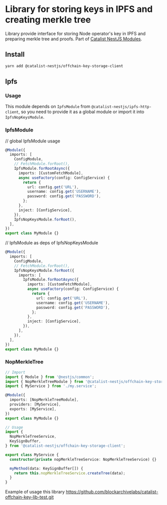 # Library for storing keys in IPFS and creating merkle tree

Library provide interface for storing Node operator's key in IPFS and preparing merkle tree and proofs.
Part of [Catalist NestJS Modules](https://github.com/blockarchivelabs/catalist-nestjs-modules/#readme).

## Install

```bash
yarn add @catalist-nestjs/offchain-key-storage-client
```

## Ipfs

### Usage

This module depends on `IpfsModule` from `@catalist-nestjs/ipfs-http-client`, so you need to provide it as a global module or import it into `IpfsNopKeysModule`.

### IpfsModule

// global IpfsModule usage

```ts
@Module({
  imports: [
    ConfigModule,
    // FetchModule.forRoot(),
    IpfsModule.forRootAsync({
      imports: [CustomFetchModule],
      async useFactory(config: ConfigService) {
        return {
          url: config.get('URL'),
          username: config.get('USERNAME'),
          password: config.get('PASSWORD'),
        };
      },
      inject: [ConfigService],
    }),
    IpfsNopKeysModule.forRoot(),
  ],
})
export class MyModule {}
```

// IpfsModule as deps of IpfsNopKeysModule

```ts
@Module({
  imports: [
    ConfigModule,
    // FetchModule.forRoot(),
    IpfsNopKeysModule.forRoot({
      imports: [
        IpfsModule.forRootAsync({
          imports: [CustomFetchModule],
          async useFactory(config: ConfigService) {
            return {
              url: config.get('URL'),
              username: config.get('USERNAME'),
              password: config.get('PASSWORD'),
            };
          },
          inject: [ConfigService],
        }),
      ],
    }),
  ],
})
export class MyModule {}
```

### NopMerkleTree

```ts
// Import
import { Module } from '@nestjs/common';
import { NopMerkleTreeModule } from '@catalist-nestjs/offchain-key-storage-client';
import { MyService } from './my.service';

@Module({
  imports: [NopMerkleTreeModule],
  providers: [MyService],
  exports: [MyService],
})
export class MyModule {}

// Usage
import {
  NopMerkleTreeService,
  KeySignBuffer,
} from '@catalist-nestjs/offchain-key-storage-client';

export class MyService {
  constructor(private nopMerkleTreeService: NopMerkleTreeService) {}

  myMethod(data: KeySignBuffer[]) {
    return this.nopMerkleTreeService.createTree(data);
  }
}
```

Example of usage this library https://github.com/blockarchivelabs/catalist-offchain-key-lib-test.git
